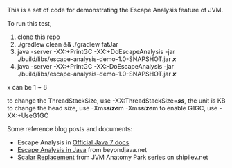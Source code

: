 This is a set of code for demonstrating the Escape Analysis feature of JVM.

To run this test,
1. clone this repo
1. ./gradlew clean && ./gradlew fatJar
1. java -server -XX:+PrintGC -XX:+DoEscapeAnalysis -jar ./build/libs/escape-analysis-demo-1.0-SNAPSHOT.jar ***x***
1. java -server -XX:+PrintGC -XX:-DoEscapeAnalysis -jar ./build/libs/escape-analysis-demo-1.0-SNAPSHOT.jar ***x***
 
x can be 1 ~ 8 

to change the ThreadStackSize, use -XX:ThreadStackSize=***ss***, the unit is KB
to change the head size, use -Xms***size***m -Xms***size***m
to enable G1GC, use  -XX:+UseG1GC

Some reference blog posts and documents:
* Escape Analysis in [Official Java 7 docs](https://docs.oracle.com/javase/7/docs/technotes/guides/vm/performance-enhancements-7.html#escapeAnalysis)
* [Escape Analysis in Java](https://www.beyondjava.net/escape-analysis-java) from beyondjava.net
* [Scalar Replacement](https://shipilev.net/jvm-anatomy-park/18-scalar-replacement/) from JVM Anatomy Park series on shipilev.net

